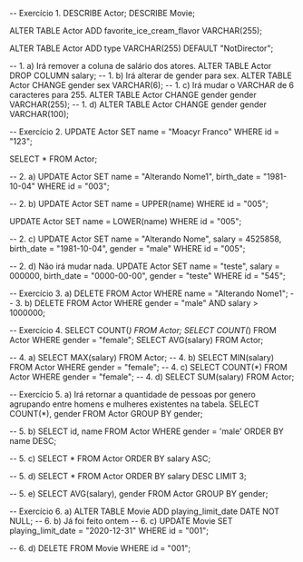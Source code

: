 -- Exercício 1.
DESCRIBE Actor;
DESCRIBE Movie;

ALTER TABLE Actor ADD favorite_ice_cream_flavor VARCHAR(255);

ALTER TABLE Actor ADD type VARCHAR(255) DEFAULT "NotDirector";

-- 1. a) Irá remover a coluna de salário dos atores.
ALTER TABLE Actor DROP COLUMN salary;
-- 1. b) Irá alterar de gender para sex.
ALTER TABLE Actor CHANGE gender sex VARCHAR(6);
-- 1. c) Irá mudar o VARCHAR de 6 caracteres para 255.
ALTER TABLE Actor CHANGE gender gender VARCHAR(255);
-- 1. d)
ALTER TABLE Actor CHANGE gender gender VARCHAR(100);

-- Exercício 2.
UPDATE Actor
SET name = "Moacyr Franco"
WHERE id = "123";

SELECT * FROM Actor;

-- 2. a)
UPDATE Actor
SET name = "Alterando Nome1", 
birth_date = "1981-10-04"
WHERE id = "003";

-- 2. b)
UPDATE Actor
SET name = UPPER(name)
WHERE id = "005";

UPDATE Actor
SET name = LOWER(name)
WHERE id = "005";

-- 2. c)
UPDATE Actor
SET name = "Alterando Nome",
salary = 4525858, 
birth_date = "1981-10-04",
gender = "male"
WHERE id = "005";

-- 2. d) Não irá mudar nada.
UPDATE Actor
SET name = "teste",
salary = 000000, 
birth_date = "0000-00-00",
gender = "teste"
WHERE id = "545";

-- Exercício 3. a)
DELETE FROM Actor WHERE name = "Alterando Nome1";
-- 3. b) 
DELETE FROM Actor WHERE gender = "male" AND salary > 1000000;

-- Exercício 4. 
SELECT COUNT(*) FROM Actor;
SELECT COUNT(*) FROM Actor WHERE gender = "female";
SELECT AVG(salary) FROM Actor;

-- 4. a)
SELECT MAX(salary) FROM Actor;
-- 4. b) 
SELECT MIN(salary) FROM Actor WHERE gender = "female";
-- 4. c)
SELECT COUNT(*) FROM Actor WHERE gender = "female";
-- 4. d)
SELECT SUM(salary) FROM Actor;

-- Exercício 5. a) Irá retornar a quantidade de pessoas por genero agrupando entre homens e mulheres existentes na tabela.
SELECT COUNT(*), gender
FROM Actor
GROUP BY gender;

-- 5. b)
SELECT id, name FROM Actor
WHERE gender = 'male'
ORDER BY name DESC;

-- 5. c)
SELECT * FROM Actor
ORDER BY salary ASC;

-- 5. d)
SELECT * FROM Actor
ORDER BY salary DESC
LIMIT 3;

-- 5. e)
SELECT AVG(salary), gender
FROM Actor
GROUP BY gender;

-- Exercício 6. a)
ALTER TABLE Movie ADD playing_limit_date DATE NOT NULL;
-- 6. b) Já foi feito ontem
-- 6. c)
UPDATE Movie
SET playing_limit_date = "2020-12-31"
WHERE id = "001";

-- 6. d)
DELETE FROM Movie WHERE id = "001";



